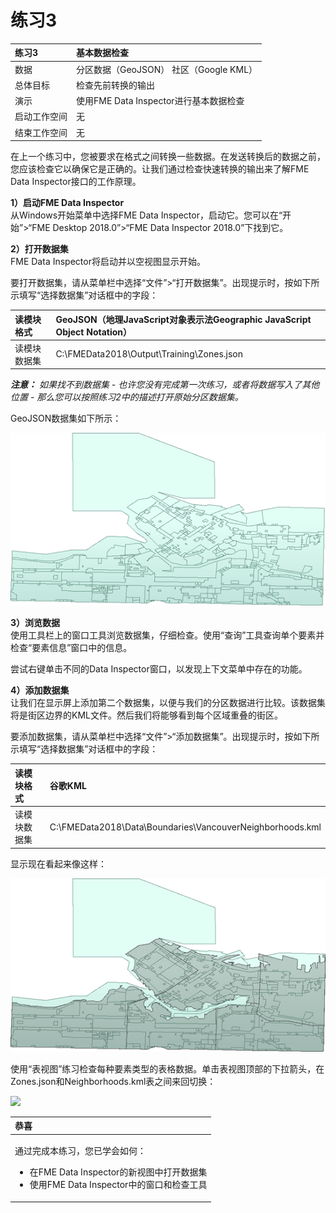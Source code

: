 # 练习3

|  练习3 |  基本数据检查 |
| :--- | :--- |
| 数据 | 分区数据（GeoJSON） 社区（Google KML） |
| 总体目标 | 检查先前转换的输出 |
| 演示 | 使用FME Data Inspector进行基本数据检查 |
| 启动工作空间 | 无 |
| 结束工作空间 | 无 |

在上一个练习中，您被要求在格式之间转换一些数据。在发送转换后的数据之前，您应该检查它以确保它是正确的。让我们通过检查快速转换的输出来了解FME Data Inspector接口的工作原理。

**1）启动FME Data Inspector**  
从Windows开始菜单中选择FME Data Inspector，启动它。您可以在“开始”&gt;“FME Desktop 2018.0”&gt;“FME Data Inspector 2018.0”下找到它。

  
**2）打开数据集**  
 FME Data Inspector将启动并以空视图显示开始。

要打开数据集，请从菜单栏中选择“文件”&gt;“打开数据集”。出现提示时，按如下所示填写“选择数据集”对话框中的字段：

| 读模块格式 | GeoJSON（地理JavaScript对象表示法Geographic JavaScript Object Notation） |
| :--- | :--- |
| 读模块数据集 | C:\FMEData2018\Output\Training\Zones.json |

_**注意：**_ _如果找不到数据集 - 也许您没有完成第一次练习，或者将数据写入了其他位置 - 那么您可以按照练习2中的描述打开原始分区数据集。_

GeoJSON数据集如下所示：

[![](../../.gitbook/assets/img1.212.ex3.datainspectordataview.png)](https://github.com/safesoftware/FMETraining/blob/FME-Desktop-Data-Integration-2018/Integration3LabExercises/Images/Img1.212.Ex3.DataInspectorDataView.png)

  
**3）浏览数据**  
使用工具栏上的窗口工具浏览数据集，仔细检查。使用“查询”工具查询单个要素并检查“要素信息”窗口中的信息。

尝试右键单击不同的Data Inspector窗口，以发现上下文菜单中存在的功能。

  
**4）添加数据集**  
让我们在显示屏上添加第二个数据集，以便与我们的分区数据进行比较。该数据集将是街区边界的KML文件。然后我们将能够看到每个区域重叠的街区。

要添加数据集，请从菜单栏中选择“文件”&gt;“添加数据集”。出现提示时，按如下所示填写“选择数据集”对话框中的字段：

| 读模块格式 | 谷歌KML |
| :--- | :--- |
| 读模块数据集 | C:\FMEData2018\Data\Boundaries\VancouverNeighborhoods.kml |

显示现在看起来像这样：

[![](../../.gitbook/assets/img1.213.ex3.datainspectoraddeddataview.png)](https://github.com/safesoftware/FMETraining/blob/FME-Desktop-Data-Integration-2018/Integration3LabExercises/Images/Img1.213.Ex3.DataInspectorAddedDataView.png)

使用“表视图”练习检查每种要素类型的表格数据。单击表视图顶部的下拉箭头，在Zones.json和Neighborhoods.kml表之间来回切换：

[![](https://github.com/xuhengxx/FMETraining-1/tree/d43ee42621ab51f5c49db5412aaa99638489efcf/Integration3LabExercises/Images/Img1.212b.Ex3.DataInspectorTableViewSwitch.png)](https://github.com/safesoftware/FMETraining/blob/FME-Desktop-Data-Integration-2018/Integration3LabExercises/Images/Img1.212b.Ex3.DataInspectorTableViewSwitch.png)

<table>
  <thead>
    <tr>
      <th style="text-align:left">恭喜</th>
    </tr>
  </thead>
  <tbody>
    <tr>
      <td style="text-align:left">
        <p>通过完成本练习，您已学会如何：
          <br />
        </p>
        <ul>
          <li>在FME Data Inspector的新视图中打开数据集</li>
          <li>使用FME Data Inspector中的窗口和检查工具</li>
        </ul>
      </td>
    </tr>
  </tbody>
</table>